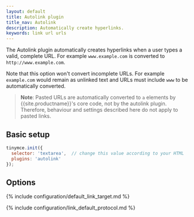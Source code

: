 ```yaml
---
layout: default
title: Autolink plugin
title_nav: Autolink
description: Automatically create hyperlinks.
keywords: link url urls
---
```


The Autolink plugin automatically creates hyperlinks when a user types a valid, complete URL. For example `www.example.com` is converted to `http://www.example.com`.

Note that this option won't convert incomplete URLs. For example `example.com` would remain as unlinked text and URLs must include `www` to be automatically converted.

> **Note**: Pasted URLs are automatically converted to `a` elements by {{site.productname}}'s core code, not by the autolink plugin. Therefore, behaviour and settings described here do not apply to pasted links.

## Basic setup

```js
tinymce.init({
  selector: 'textarea',  // change this value according to your HTML
  plugins: 'autolink'
});
```

## Options

{% include configuration/default_link_target.md %}

{% include configuration/link_default_protocol.md %}
